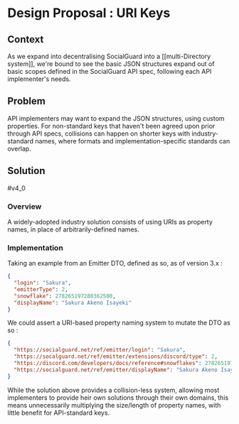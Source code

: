 # Design Proposal : URI Keys

## Context
As we expand into decentralising SocialGuard into a [[multi-Directory system]], we're bound to see the basic JSON structures expand out of basic scopes defined in the SocialGuard API spec, following each API implementer's needs.

## Problem
API implementers may want to expand the JSON structures, using custom properties. For non-standard keys that haven't been agreed upon prior through API specs, collisions can happen on shorter keys with industry-standard names, where formats and implementation-specific standards can overlap.

## Solution
#v4_0 

### Overview
A widely-adopted industry solution consists of using URIs as property names, in place of arbitrarily-defined names.

### Implementation
Taking an example from an Emitter DTO, defined as so, as of version 3.x :
```json
{
  "login": "Sakura",
  "emitterType": 2,
  "snowflake": 278265197280362500,
  "displayName": "Sakura Akeno Isayeki"
}
```

We could assert a URI-based property naming system to mutate the DTO as so :
```json
{
  "https://socialguard.net/ref/emitter/login": "Sakura",
  "https://socalguard.net/ref/emitter/extensions/discord/type": 2,
  "https://discord.com/developers/docs/reference#snowflakes": 278265197280362500,
  "https://socialguard.net/ref/emitter/displayName": "Sakura Akeno Isayeki"
}
```

While the solution above provides a collision-less system, allowing most implementers to provide heir own solutions through their own domains, this means unnecessarily multiplying the size/length of property names, with little benefit for API-standard keys.


